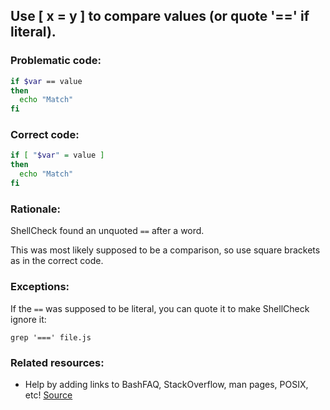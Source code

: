 ## Use [ x = y ] to compare values (or quote '==' if literal).

### Problematic code:

```sh
if $var == value
then
  echo "Match"
fi
```

### Correct code:

```sh
if [ "$var" = value ]
then
  echo "Match"
fi
```

### Rationale:

ShellCheck found an unquoted `==` after a word.

This was most likely supposed to be a comparison, so use square brackets as in the correct code.

### Exceptions:

If the `==` was supposed to be literal, you can quote it to make ShellCheck ignore it:

    grep '===' file.js

### Related resources:

* Help by adding links to BashFAQ, StackOverflow, man pages, POSIX, etc!
[Source](https://github.com/koalaman/shellcheck/wiki/SC2284)


